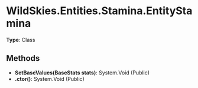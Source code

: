 ﻿# WildSkies.Entities.Stamina.EntityStamina

**Type**: Class

## Methods

- **SetBaseValues(BaseStats stats)**: System.Void (Public)
- **.ctor()**: System.Void (Public)

